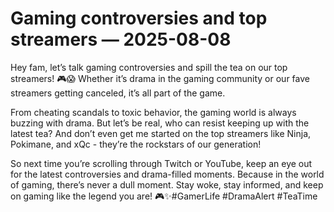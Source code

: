 # Gaming controversies and top streamers — 2025-08-08

Hey fam, let’s talk gaming controversies and spill the tea on our top streamers! 🎮😱 Whether it’s drama in the gaming community or our fave streamers getting canceled, it’s all part of the game.

From cheating scandals to toxic behavior, the gaming world is always buzzing with drama. But let’s be real, who can resist keeping up with the latest tea? And don’t even get me started on the top streamers like Ninja, Pokimane, and xQc - they’re the rockstars of our generation!

So next time you’re scrolling through Twitch or YouTube, keep an eye out for the latest controversies and drama-filled moments. Because in the world of gaming, there’s never a dull moment. Stay woke, stay informed, and keep on gaming like the legend you are! 🎮✨#GamerLife #DramaAlert #TeaTime